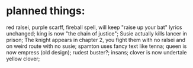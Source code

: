 # planned things:
  red ralsei, purple scarff, fireball spell, will keep "raise up your bat" lyrics unchanged;
  king is now "the chain of justice";
  Susie actually kills lancer in prison;
  The knight appears in chapter 2, you fight them with no ralsei and on weird route with no susie;
  spamton uses fancy text like tenna;
  queen is now empress (old design);
  rudest buster?;
  insans;
  clover is now undertale yellow clover;